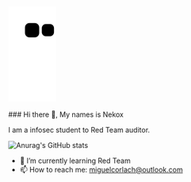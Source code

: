 
  <div> 
 
 
  ![Snake animation](https://github.com/rafaballerini/rafaballerini/blob/output/github-contribution-grid-snake.svg)
 
</div>

<div>
### Hi there 👋, My names is Nekox

I am a infosec student to Red Team auditor. 

![Anurag's GitHub stats](https://github-readme-stats.vercel.app/api?username=nekoox&show_icons=true&theme=radical)

- 📔 I’m currently learning Red Team 
- 📫 How to reach me: miguelcorlach@outlook.com
  
  
</div>
